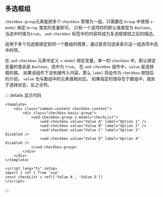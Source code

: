 ## 多选框组

`checkbox-group`元素能把多个 `checkbox` 管理为一组，只需要在 `Group` 中使用 `v-model` 绑定 `Array` 类型的变量即可。 只有一个选项时的默认值类型为 `Boolean`，当选中时值为`true`。 `ued-checkbox` 标签中的内容将成为复选框按钮之后的描述。

适用于多个勾选框绑定到同一个数组的情景，通过是否勾选来表示这一组选项中选中的项。

在 `ued-checkbox` 元素中定义 `v-model` 绑定变量，单一的 `checkbox` 中，默认绑定变量的值会是 `Boolean`，选中为 `true`。 在 `ued-checkbox` 组件中，`value` 是选择框的值。 如果该组件下没有被传入内容，那么 `label` 将会作为 `checkbox` 按钮后的介绍。 `value` 也与数组中的元素值相对应。 如果指定的值存在于数组中，就处于选择状态，反之亦然。

<div class="common-content checkbox-content">
  <div class="checkbox-basic-group">
    <ued-checkbox-group v-model="checkGroupList">
      <ued-checkbox value="Value A" label="Option 1" />
      <ued-checkbox value="Value B" label="Option 2" />
      <ued-checkbox value="Value C" label="Option 3" disabled />
      <ued-checkbox value="Value D" label="Option 4" disabled />
    </ued-checkbox-group>
  </div>
</div>

::: details 显示代码

```vue
<template>
	<div class="common-content checkbox-content">
		<div class="checkbox-basic-group">
			<ued-checkbox-group v-model="checkList">
				<ued-checkbox value="Value A" label="Option 1" />
				<ued-checkbox value="Value B" label="Option 2" />
				<ued-checkbox value="Value C" label="Option 3" disabled />
				<ued-checkbox value="Value D" label="Option 4" disabled />
			</ued-checkbox-group>
		</div>
	</div>
</template>

<script lang="ts" setup>
import { ref } from 'vue'
const checkList = ref(['Value A', 'Value D'])
</script>
```

:::

